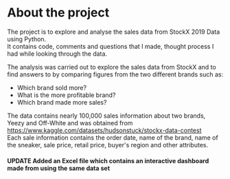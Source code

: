 # About the project

The project is to explore and analyse the sales data from StockX 2019 Data using Python.  
It contains code, comments and questions that I made, thought process I had while looking through the data.
 

The analysis was carried out to explore the sales data from StockX and to find answers to by comparing figures from the two different brands such as: 
- Which brand sold more?
- What is the more profitable brand?
- Which brand made more sales?  








The data contains nearly 100,000 sales information about two brands, Yeezy and Off-White and was obtained from https://www.kaggle.com/datasets/hudsonstuck/stockx-data-contest   
  Each sale information contains the order date, name of the brand, name of the sneaker, sale price, retail price, buyer's region and other attributes.  
  
  #### UPDATE Added an Excel file which contains an interactive dashboard made from using the same data set
